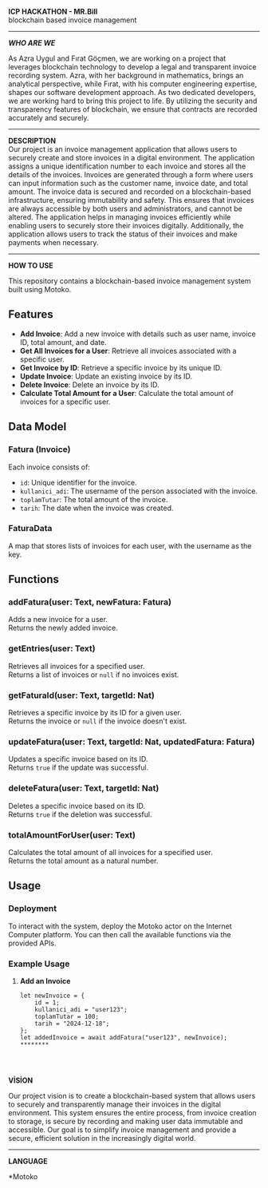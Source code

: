 **ICP HACKATHON - MR.Bill**  
blockchain based invoice management
*** ****
***WHO ARE WE***  

As Azra Uygul and Fırat Göçmen, we are working on a project that leverages blockchain technology to develop a legal and transparent invoice recording system. Azra, with her background in mathematics, brings an analytical perspective, while Fırat, with his computer engineering expertise, shapes our software development approach. As two dedicated developers, we are working hard to bring this project to life. By utilizing the security and transparency features of blockchain, we ensure that contracts are recorded accurately and securely.
***** *****  
**DESCRIPTION**  
Our project is an invoice management application that allows users to securely create and store invoices in a digital environment. The application assigns a unique identification number to each invoice and stores all the details of the invoices. Invoices are generated through a form where users can input information such as the customer name, invoice date, and total amount. The invoice data is secured and recorded on a blockchain-based infrastructure, ensuring immutability and safety. This ensures that invoices are always accessible by both users and administrators, and cannot be altered. The application helps in managing invoices efficiently while enabling users to securely store their invoices digitally. Additionally, the application allows users to track the status of their invoices and make payments when necessary.  
******  ***  
**HOW TO USE**  

This repository contains a blockchain-based invoice management system built using Motoko. 

## Features

- **Add Invoice**: Add a new invoice with details such as user name, invoice ID, total amount, and date.
- **Get All Invoices for a User**: Retrieve all invoices associated with a specific user.
- **Get Invoice by ID**: Retrieve a specific invoice by its unique ID.
- **Update Invoice**: Update an existing invoice by its ID.
- **Delete Invoice**: Delete an invoice by its ID.
- **Calculate Total Amount for a User**: Calculate the total amount of invoices for a specific user.

## Data Model

### Fatura (Invoice)
Each invoice consists of:
- `id`: Unique identifier for the invoice.
- `kullanici_adi`: The username of the person associated with the invoice.
- `toplamTutar`: The total amount of the invoice.
- `tarih`: The date when the invoice was created.

### FaturaData
A map that stores lists of invoices for each user, with the username as the key.

## Functions

### addFatura(user: Text, newFatura: Fatura)  
Adds a new invoice for a user.  
Returns the newly added invoice.

### getEntries(user: Text)  
Retrieves all invoices for a specified user.  
Returns a list of invoices or `null` if no invoices exist.

### getFaturaId(user: Text, targetId: Nat)  
Retrieves a specific invoice by its ID for a given user.  
Returns the invoice or `null` if the invoice doesn't exist.

### updateFatura(user: Text, targetId: Nat, updatedFatura: Fatura)  
Updates a specific invoice based on its ID.  
Returns `true` if the update was successful.

### deleteFatura(user: Text, targetId: Nat)  
Deletes a specific invoice based on its ID.  
Returns `true` if the deletion was successful.

### totalAmountForUser(user: Text)  
Calculates the total amount of all invoices for a specified user.  
Returns the total amount as a natural number.

## Usage

### Deployment
To interact with the system, deploy the Motoko actor on the Internet Computer platform. You can then call the available functions via the provided APIs.

### Example Usage

1. **Add an Invoice**
   ```motoko
   let newInvoice = {
       id = 1;
       kullanici_adi = "user123";
       toplamTutar = 100;
       tarih = "2024-12-18";
   };
   let addedInvoice = await addFatura("user123", newInvoice);
   ********
     



**VİSİON**  

Our project vision is to create a blockchain-based system that allows users to securely and transparently manage their invoices in the digital environment. This system ensures the entire process, from invoice creation to storage, is secure by recording and making user data immutable and accessible. Our goal is to simplify invoice management and provide a secure, efficient solution in the increasingly digital world. 

*********  


**LANGUAGE**  

*Motoko  

